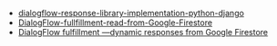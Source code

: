 

- [dialogflow-response-library-implementation-python-django](https://github.com/pragnakalp/dialogflow-response-library-implementation-python-django)
- [DialogFlow-fullfillment-read-from-Google-Firestore](https://github.com/jbergant/DialogFlow-fullfillment-read-from-Google-Firestore)
- [DialogFlow fulfillment —dynamic responses from Google Firestore](https://chatbotslife.com/dialogflow-fulfillment-dynamic-responses-from-google-firestore-20acd19146ee)
